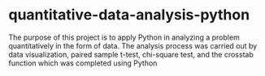 # quantitative-data-analysis-python
The purpose of this project is to apply Python in analyzing a problem quantitatively in the form of data. The analysis process was carried out by data visualization, paired sample t-test, chi-square test, and the crosstab function which was completed using Python
